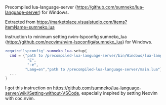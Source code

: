 Precompiled lua-language-server (https://github.com/sumneko/lua-language-server) for Windows.

Extracted from https://marketplace.visualstudio.com/items?itemName=sumneko.lua

Instruction to minimum setting nvim-lspconfig sumneko_lua (https://github.com/neovim/nvim-lspconfig#sumneko_lua) for Windows.
```lua
require'lspconfig'.sumneko_lua.setup{
  cmd = {"path to /precompiled-lua-language-server/bin/Windows/lua-language-server.exe",
          "E",
          "-e",
         "Lang=en","path to /precompiled-lua-language-server/main.lua"};
  ...
}
```
I got this instruction on https://github.com/sumneko/lua-language-server/wiki/Setting-without-VSCode, especially inspired by setting Neovim with coc.nvim.
